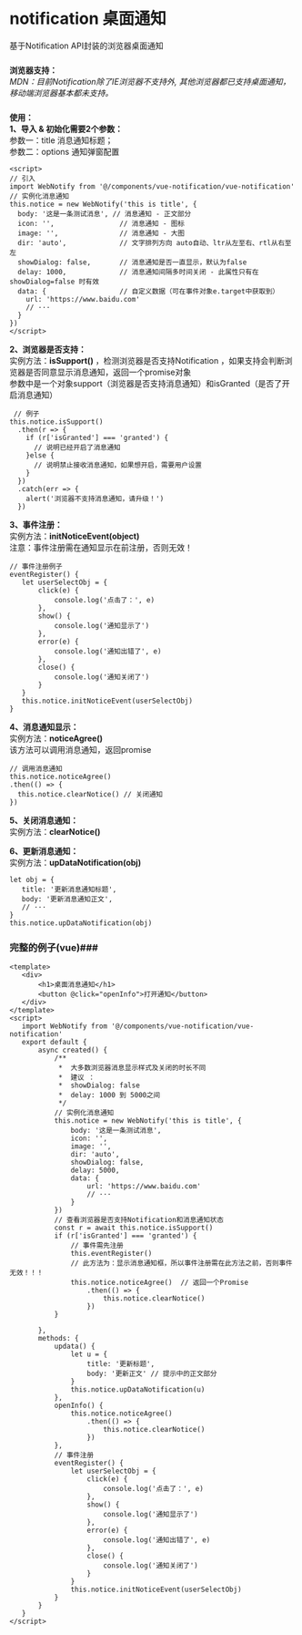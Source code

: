 # notification 桌面通知  
基于Notification API封装的浏览器桌面通知  

### 
**浏览器支持：**  
*MDN：目前Notification除了IE浏览器不支持外, 其他浏览器都已支持桌面通知，移动端浏览器基本都未支持。*  

### 
**使用：**  
**1、导入 & 初始化需要2个参数：**   
参数一：title 消息通知标题；  
参数二：options 通知弹窗配置 

```
<script>
// 引入
import WebNotify from '@/components/vue-notification/vue-notification'
// 实例化消息通知 
this.notice = new WebNotify('this is title', {
  body: '这是一条测试消息', // 消息通知 - 正文部分
  icon: '',                // 消息通知 - 图标
  image: '',               // 消息通知 - 大图
  dir: 'auto',             // 文字排列方向 auto自动、ltr从左至右、rtl从右至左
  showDialog: false,       // 消息通知是否一直显示，默认为false
  delay: 1000,             // 消息通知间隔多时间关闭 - 此属性只有在showDialog=false 时有效
  data: {                  // 自定义数据（可在事件对象e.target中获取到）
    url: 'https://www.baidu.com'
    // ···
  }
})
</script>
```
**2、浏览器是否支持：**   
 实例方法：**isSupport()** ，检测浏览器是否支持Notification ，如果支持会判断浏览器是否同意显示消息通知，返回一个promise对象  
 参数中是一个对象support（浏览器是否支持消息通知）和isGranted（是否了开启消息通知）

```
 // 例子
this.notice.isSupport()  
  .then(r => {  
    if (r['isGranted'] === 'granted') {
      // 说明已经开启了消息通知
    }else {  
      // 说明禁止接收消息通知，如果想开启，需要用户设置
    }
  })  
  .catch(err => {
    alert('浏览器不支持消息通知，请升级！')
  })
```

**3、事件注册：**   
 实例方法：**initNoticeEvent(object)**  
 注意：事件注册需在通知显示在前注册，否则无效！  
 
 ```
 // 事件注册例子
eventRegister() {
    let userSelectObj = {
        click(e) {
            console.log('点击了：', e)
        },
        show() {
            console.log('通知显示了')
        },
        error(e) {
            console.log('通知出错了', e)
        },
        close() {
            console.log('通知关闭了')
        }
    }
    this.notice.initNoticeEvent(userSelectObj)
}
 ```
 
 **4、消息通知显示：**   
 实例方法：**noticeAgree()**  
 该方法可以调用消息通知，返回promise
 
  ```
 // 调用消息通知
this.notice.noticeAgree()
  .then(() => {
    this.notice.clearNotice() // 关闭通知
  })
 ```
 
  
 **5、关闭消息通知：**   
 实例方法：**clearNotice()**  
 
  **6、更新消息通知：**   
 实例方法：**upDataNotification(obj)**  
 ```
 let obj = {
    title: '更新消息通知标题',  
    body: '更新消息通知正文',
    // ···
}
this.notice.upDataNotification(obj)
 ```
 
 ### 完整的例子(vue)###
 ```
<template>
    <div>
        <h1>桌面消息通知</h1>
        <button @click="openInfo">打开通知</button>
    </div>
</template>
<script>
    import WebNotify from '@/components/vue-notification/vue-notification'
    export default {
        async created() {
            /**
             *  大多数浏览器消息显示样式及关闭的时长不同
             *  建议 ：
             *  showDialog: false
             *  delay: 1000 到 5000之间
             */
            // 实例化消息通知
            this.notice = new WebNotify('this is title', {
                body: '这是一条测试消息',
                icon: '',
                image: '',
                dir: 'auto',
                showDialog: false,
                delay: 5000,
                data: {
                    url: 'https://www.baidu.com'
                    // ···
                }
            })
            // 查看浏览器是否支持Notification和消息通知状态
            const r = await this.notice.isSupport()
            if (r['isGranted'] === 'granted') {
                // 事件需先注册
                this.eventRegister()
                // 此方法为：显示消息通知框，所以事件注册需在此方法之前，否则事件无效！！！
                this.notice.noticeAgree()  // 返回一个Promise
                    .then(() => {
                        this.notice.clearNotice()
                    })
            }

        },
        methods: {
            updata() {
                let u = {
                    title: '更新标题',
                    body: '更新正文' // 提示中的正文部分
                }
                this.notice.upDataNotification(u)
            },
            openInfo() {
                this.notice.noticeAgree()
                    .then(() => {
                        this.notice.clearNotice()
                    })
            },
            // 事件注册
            eventRegister() {
                let userSelectObj = {
                    click(e) {
                        console.log('点击了：', e)
                    },
                    show() {
                        console.log('通知显示了')
                    },
                    error(e) {
                        console.log('通知出错了', e)
                    },
                    close() {
                        console.log('通知关闭了')
                    }
                }
                this.notice.initNoticeEvent(userSelectObj)
            }
        }
    }
</script>
 ```
 
 
 
